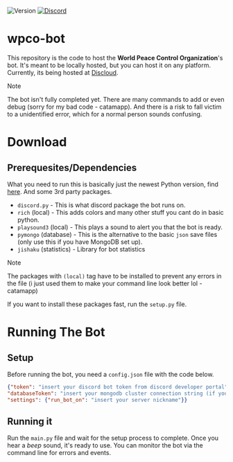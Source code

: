 ![Version](https://img.shields.io/badge/version-0.3.3-blue?style=plastic) [![Discord](https://img.shields.io/discord/990326151987724378?logo=discord&logoColor=white&color=5865F2)](https://discord.gg/fAH8GCTJDA) 
# wpco-bot
This repository is the code to host the **World Peace Control Organization**'s bot. It's meant to be locally hosted, but you can host it on any platform. Currently, its being hosted at [Discloud](https://docs.discloud.com/en).
> [!NOTE]
> The bot isn't fully completed yet. There are many commands to add or even debug (sorry for my bad code - catamapp). And there is a risk to fall victim to a unidentified error, which for a normal person sounds confusing.

# Download
## Prerequesites/Dependencies
What you need to run this is basically just the newest Python version, find [here](https://python.org "Official Python Website"). And some 3rd party packages.

- `discord.py` - This is what discord package the bot runs on.
- `rich` (local) - This adds colors and many other stuff you cant do in basic python.
- `playsound3` (local) - This plays a sound to alert you that the bot is ready.
- `pymongo` (database) - This is the alternative to the basic `json` save files (only use this if you have MongoDB set up).
- `jishaku` (statistics) - Library for bot statistics

> [!NOTE]
> The packages with `(local)` tag have to be installed to prevent any errors in the file (i just used them to make your command line look better lol - catamapp)

If you want to install these packages fast, run the `setup.py` file.

# Running The Bot
## Setup
Before running the bot, you need a `config.json` file with the code below.
```json
{"token": "insert your discord bot token from discord developer portal",
"databaseToken": "insert your mongodb cluster connection string (if you want)",
"settings": {"run_bot_on": "insert your server nickname"}}
```

## Running it
Run the `main.py` file and wait for the setup process to complete. Once you hear a *beep* sound, it's ready to use.
You can monitor the bot via the command line for errors and events.
